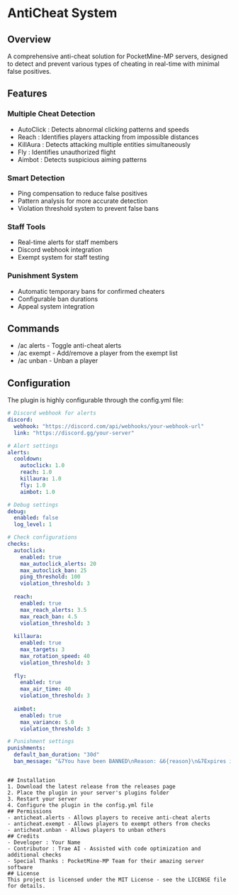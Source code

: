 # AntiCheat System
## Overview
A comprehensive anti-cheat solution for PocketMine-MP servers, designed to detect and prevent various types of cheating in real-time with minimal false positives.

## Features
### Multiple Cheat Detection
- AutoClick : Detects abnormal clicking patterns and speeds
- Reach : Identifies players attacking from impossible distances
- KillAura : Detects attacking multiple entities simultaneously
- Fly : Identifies unauthorized flight
- Aimbot : Detects suspicious aiming patterns
### Smart Detection
- Ping compensation to reduce false positives
- Pattern analysis for more accurate detection
- Violation threshold system to prevent false bans
### Staff Tools
- Real-time alerts for staff members
- Discord webhook integration
- Exempt system for staff testing
### Punishment System
- Automatic temporary bans for confirmed cheaters
- Configurable ban durations
- Appeal system integration
## Commands
- /ac alerts - Toggle anti-cheat alerts
- /ac exempt <player> - Add/remove a player from the exempt list
- /ac unban <player> - Unban a player
## Configuration
The plugin is highly configurable through the config.yml file:

```yaml
# Discord webhook for alerts
discord:
  webhook: "https://discord.com/api/webhooks/your-webhook-url"
  link: "https://discord.gg/your-server"

# Alert settings
alerts:
  cooldown:
    autoclick: 1.0
    reach: 1.0
    killaura: 1.0
    fly: 1.0
    aimbot: 1.0

# Debug settings
debug:
  enabled: false
  log_level: 1

# Check configurations
checks:
  autoclick:
    enabled: true
    max_autoclick_alerts: 20
    max_autoclick_ban: 25
    ping_threshold: 100
    violation_threshold: 3
  
  reach:
    enabled: true
    max_reach_alerts: 3.5
    max_reach_ban: 4.5
    violation_threshold: 3
  
  killaura:
    enabled: true
    max_targets: 3
    max_rotation_speed: 40
    violation_threshold: 3
  
  fly:
    enabled: true
    max_air_time: 40
    violation_threshold: 3
  
  aimbot:
    enabled: true
    max_variance: 5.0
    violation_threshold: 3

# Punishment settings
punishments:
  default_ban_duration: "30d"
  ban_message: "&7You have been BANNED\nReason: &6{reason}\n&7Expires in: {time}\n&7To appeal: &6{discord}"
 ```
```

## Installation
1. Download the latest release from the releases page
2. Place the plugin in your server's plugins folder
3. Restart your server
4. Configure the plugin in the config.yml file
## Permissions
- anticheat.alerts - Allows players to receive anti-cheat alerts
- anticheat.exempt - Allows players to exempt others from checks
- anticheat.unban - Allows players to unban others
## Credits
- Developer : Your Name
- Contributor : Trae AI - Assisted with code optimization and additional checks
- Special Thanks : PocketMine-MP Team for their amazing server software
## License
This project is licensed under the MIT License - see the LICENSE file for details.